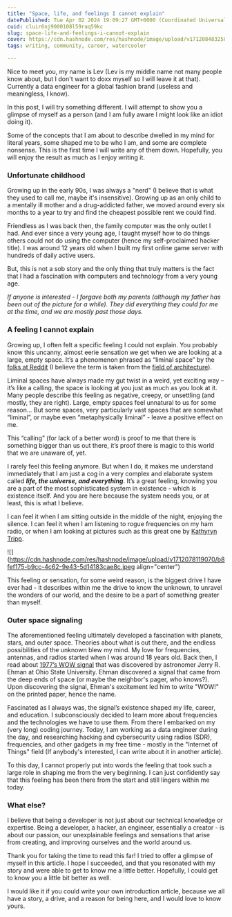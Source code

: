 ```yaml
---
title: "Space, life, and feelings I cannot explain"
datePublished: Tue Apr 02 2024 19:09:27 GMT+0000 (Coordinated Universal Time)
cuid: cluir6nj9000108l59raq59kc
slug: space-life-and-feelings-i-cannot-explain
cover: https://cdn.hashnode.com/res/hashnode/image/upload/v1712084832587/2769b804-2abc-42e4-a510-94525f771a9e.jpeg
tags: writing, community, career, watercooler

---
```


Nice to meet you, my name is Lev (Lev is my middle name not many people know about, but I don't want to doxx myself so I will leave it at that). Currently a data engineer for a global fashion brand (useless and meaningless, I know).

In this post, I will try something different. I will attempt to show you a glimpse of myself as a person (and I am fully aware I might look like an idiot doing it).

Some of the concepts that I am about to describe dwelled in my mind for literal years, some shaped me to be who I am, and some are complete nonsense. This is the first time I will write any of them down. Hopefully, you will enjoy the result as much as I enjoy writing it.

### Unfortunate childhood

Growing up in the early 90s, I was always a "nerd" (I believe that is what they used to call me, maybe it's insensitive). Growing up as an only child to a mentally ill mother and a drug-addicted father, we moved around every six months to a year to try and find the cheapest possible rent we could find.

Friendless as I was back then, the family computer was the only outlet I had. And ever since a very young age, I taught myself how to do things others could not do using the computer (hence my self-proclaimed hacker title). I was around 12 years old when I built my first online game server with hundreds of daily active users.

But, this is not a sob story and the only thing that truly matters is the fact that I had a fascination with computers and technology from a very young age.

*If anyone is interested - I forgave both my parents (although my father has been out of the picture for a while). They did everything they could for me at the time, and we are mostly past those days.*

### A feeling I cannot explain

Growing up, I often felt a specific feeling I could not explain. You probably know this uncanny, almost eerie sensation we get when we are looking at a large, empty space. It’s a phenomenon phrased as “liminal space” by the [folks at Reddit](https://www.reddit.com/r/LiminalSpace/) (I believe the term is taken from the [field of architecture](https://en.wikipedia.org/wiki/Liminal_space_(aesthetic))).

Liminal spaces have always made my gut twist in a weird, yet exciting way – it’s like a calling, the space is looking at you just as much as you look at it. Many people describe this feeling as negative, creepy, or unsettling (and mostly, they are right). Large, empty spaces feel unnatural to us for some reason... But some spaces, very particularly vast spaces that are somewhat “liminal”, or maybe even “metaphysically liminal” - leave a positive effect on me.

This “calling” (for lack of a better word) is proof to me that there is something bigger than us out there, it’s proof there is magic to this world that we are unaware of, yet.

I rarely feel this feeling anymore. But when I do, it makes me understand immediately that I am just a cog in a very complex and elaborate system called ***life, the universe, and everything***. It’s a great feeling, knowing you are a part of the most sophisticated system in existence - which is existence itself. And you are here because the system needs you, or at least, this is what I believe.

I can feel it when I am sitting outside in the middle of the night, enjoying the silence. I can feel it when I am listening to rogue frequencies on my ham radio, or when I am looking at pictures such as this great one by [Kathyryn Tripp](https://unsplash.com/@kathyryn_tripp).

![](https://cdn.hashnode.com/res/hashnode/image/upload/v1712078119070/b8fef175-b9cc-4c62-9e43-5d14183cae8c.jpeg align="center")

This feeling or sensation, for some weird reason, is the biggest drive I have ever had - it describes within me the drive to know the unknown, to unravel the wonders of our world, and the desire to be a part of something greater than myself.

### Outer space signaling

The aforementioned feeling ultimately developed a fascination with planets, stars, and outer space. Theories about what is out there, and the endless possibilities of the unknown blew my mind. My love for frequencies, antennas, and radios started when I was around 18 years old. Back then, I read about [1977’s WOW signal](https://en.wikipedia.org/wiki/Wow!_signal) that was discovered by astronomer Jerry R. Ehman at Ohio State University. Ehman discovered a signal that came from the deep ends of space (or maybe the neighbor's pager, who knows?). Upon discovering the signal, Ehman's excitement led him to write "WOW!" on the printed paper, hence the name.

Fascinated as I always was, the signal’s existence shaped my life, career, and education. I subconsciously decided to learn more about frequencies and the technologies we have to use them. From there I embarked on my (very long) coding journey. Today, I am working as a data engineer during the day, and researching hacking and cybersecurity using radios (SDR), frequencies, and other gadgets in my free time - mostly in the "Internet of Things" field (If anybody's interested, I can write about it in another article).

To this day, I cannot properly put into words the feeling that took such a large role in shaping me from the very beginning. I can just confidently say that this feeling has been there from the start and still lingers within me today.

### What else?

I believe that being a developer is not just about our technical knowledge or expertise. Being a developer, a hacker, an engineer, essentially a creator - is about our passion, our unexplainable feelings and sensations that arise from creating, and improving ourselves and the world around us.

Thank you for taking the time to read this far! I tried to offer a glimpse of myself in this article. I hope I succeeded, and that you resonated with my story and were able to get to know me a little better. Hopefully, I could get to know you a little bit better as well.

I would like it if you could write your own introduction article, because we all have a story, a drive, and a reason for being here, and I would love to know yours.